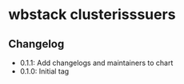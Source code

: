 # wbstack clusterisssuers

## Changelog

- 0.1.1: Add changelogs and maintainers to chart
- 0.1.0: Initial tag